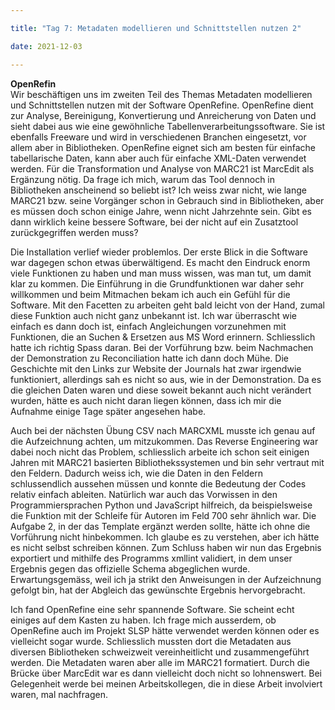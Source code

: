 ```yaml
---

title: "Tag 7: Metadaten modellieren und Schnittstellen nutzen 2"

date: 2021-12-03

---
```

**OpenRefin** <br>
Wir beschäftigen uns im zweiten Teil des Themas Metadaten modellieren und Schnittstellen nutzen mit der Software OpenRefine. OpenRefine dient zur Analyse, Bereinigung, Konvertierung und Anreicherung von Daten und sieht dabei aus wie eine gewöhnliche Tabellenverarbeitungssoftware. Sie ist ebenfalls Freeware und wird in verschiedenen Branchen eingesetzt, vor allem aber in Bibliotheken. OpenRefine eignet sich am besten für einfache tabellarische Daten, kann aber auch für einfache XML-Daten verwendet werden. Für die Transformation und Analyse von MARC21 ist MarcEdit als Ergänzung nötig. Da frage ich mich, warum das Tool dennoch in Bibliotheken anscheinend so beliebt ist? Ich weiss zwar nicht, wie lange MARC21 bzw. seine Vorgänger schon in Gebrauch sind in Bibliotheken, aber es müssen doch schon einige Jahre, wenn nicht Jahrzehnte sein. Gibt es dann wirklich keine bessere Software, bei der nicht auf ein Zusatztool zurückgegriffen werden muss?

Die Installation verlief wieder problemlos. Der erste Blick in die Software war dagegen schon etwas überwältigend. Es macht den Eindruck enorm viele Funktionen zu haben und man muss wissen, was man tut, um damit klar zu kommen. Die Einführung in die Grundfunktionen war daher sehr willkommen und beim Mitmachen bekam ich auch ein Gefühl für die Software. Mit den Facetten zu arbeiten geht bald leicht von der Hand, zumal diese Funktion auch nicht ganz unbekannt ist. Ich war überrascht wie einfach es dann doch ist, einfach Angleichungen vorzunehmen mit Funktionen, die an Suchen & Ersetzen aus MS Word erinnern. Schliesslich hatte ich richtig Spass daran. Bei der Vorführung bzw. beim Nachmachen der Demonstration zu Reconciliation hatte ich dann doch Mühe. Die Geschichte mit den Links zur Website der Journals hat zwar irgendwie funktioniert, allerdings sah es nicht so aus, wie in der Demonstration. Da es die gleichen Daten waren und diese soweit bekannt auch nicht verändert wurden, hätte es auch nicht daran liegen können, dass ich mir die Aufnahme einige Tage später angesehen habe.

Auch bei der nächsten Übung CSV nach MARCXML musste ich genau auf die Aufzeichnung achten, um mitzukommen. Das Reverse Engineering war dabei noch nicht das Problem, schliesslich arbeite ich schon seit einigen Jahren mit MARC21 basierten Bibliothekssystemen und bin sehr vertraut mit den Feldern. Dadurch weiss ich, wie die Daten in den Feldern schlussendlich aussehen müssen und konnte die Bedeutung der Codes relativ einfach ableiten. Natürlich war auch das Vorwissen in den Programmiersprachen Python und JavaScript hilfreich, da beispielsweise die Funktion mit der Schleife für Autoren im Feld 700 sehr ähnlich war. Die Aufgabe 2, in der das Template ergänzt werden sollte, hätte ich ohne die Vorführung nicht hinbekommen. Ich glaube es zu verstehen, aber ich hätte es nicht selbst schreiben können. 
Zum Schluss haben wir nun das Ergebnis exportiert und mithilfe des Programms xmllint validiert, in dem unser Ergebnis gegen das offizielle Schema abgeglichen wurde. Erwartungsgemäss, weil ich ja strikt den Anweisungen in der Aufzeichnung gefolgt bin, hat der Abgleich das gewünschte Ergebnis hervorgebracht. 

Ich fand OpenRefine eine sehr spannende Software. Sie scheint echt einiges auf dem Kasten zu haben. Ich frage mich ausserdem, ob OpenRefine auch im Projekt SLSP hätte verwendet werden können oder es vielleicht sogar wurde. Schliesslich mussten dort die Metadaten aus diversen Bibliotheken schweizweit vereinheitlicht und zusammengeführt werden. Die Metadaten waren aber alle im MARC21 formatiert. Durch die Brücke über MarcEdit war es dann vielleicht doch nicht so lohnenswert. Bei Gelegenheit werde bei meinen Arbeitskollegen, die in diese Arbeit involviert waren, mal nachfragen. 
